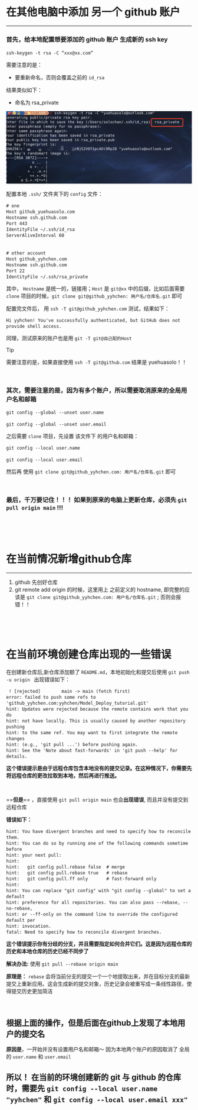 # 在其他电脑中添加 另一个 github 账户
---

### 首先，给本地配置想要添加的 github 账户 生成新的 ssh key

`ssh-keygen -t rsa -C “xxx@xx.com”`

需要注意的是：
- 要重新命名，否则会覆盖之前的 `id_rsa`

结果类似如下：
- 命名为 rsa_private

![text](image.png)


配置本地 `.ssh/` 文件夹下的 `config` 文件：
```shell
# one
Host github_yuehuasolo.com
Hostname ssh.github.com
Port 443
IdentityFile ~/.ssh/id_rsa
ServerAliveInterval 60


# other account
Host github_yyhchen.com
Hostname ssh.github.com
Port 22
IdentityFile ~/.ssh/rsa_private
```

其中， `Hostname` 是统一的，链接用；`Host` 是 `git@xx` 中的后缀，比如后面需要 `clone` 项目的时候，`git clone git@github_yyhchen: 用户名/仓库名.git` 即可


配置完文件后， 用 `ssh -T git@github_yyhchen.com` 测试，结果如下：
```
Hi yyhchen! You've successfully authenticated, but GitHub does not provide shell access.
```

同理，测试原来的账户也是用 `git -T git@自己配的Host`

>[!tip]
>需要注意的是，如果直接使用 `ssh -T git@github.com` 结果是 yuehuasolo！！

<br>


### 其次，需要注意的是，因为有多个账户，所以需要取消原来的全局用户名和邮箱

```shell
git config --global --unset user.name

git config --global --unset user.email

```

之后需要 `clone` 项目，先设置 该文件下 的用户名和邮箱：
```shell
git config --local user.name

git config --local user.email
```

然后再 使用 `git clone git@github_yyhchen.com: 用户名/仓库名.git` 即可 


<br>


### 最后，千万要记住！！！ 如果到原来的电脑上更新仓库，必须先 `git pull origin main` !!!


<br>
<br>
<br>


# 在当前情况新增github仓库

---

1. github 先创好仓库
2. git remote add origin 的时候，这里用上 之前定义的 hostname, 即完整的应该是 `git clone git@github_yyhchen.com: 用户名/仓库名.git` ; 否则会报错！！

<br>
<br>
<br>

# 在当前环境创建仓库出现的一些错误 

在创建新仓库后,新仓库添加额了 `README.md`，本地初始化和提交后使用 `git push -u origin ` 出现错误如下：

```vbnet
 ! [rejected]        main -> main (fetch first)
error: failed to push some refs to 'github_yyhchen.com:yyhchen/Model_Deploy_tutorial.git'
hint: Updates were rejected because the remote contains work that you do
hint: not have locally. This is usually caused by another repository pushing
hint: to the same ref. You may want to first integrate the remote changes
hint: (e.g., 'git pull ...') before pushing again.
hint: See the 'Note about fast-forwards' in 'git push --help' for details.
```

**这个错误提示是由于远程仓库包含本地没有的提交记录。在这种情况下，你需要先将远程仓库的更改拉取到本地，然后再进行推送。**

<br>

==**但是**== ，直接使用 `git pull origin main` 也会**出现错误**, 而且并没有提交到远程仓库

**错误如下：**
```vbnet
hint: You have divergent branches and need to specify how to reconcile them.
hint: You can do so by running one of the following commands sometime before
hint: your next pull:
hint: 
hint:   git config pull.rebase false  # merge
hint:   git config pull.rebase true   # rebase
hint:   git config pull.ff only       # fast-forward only
hint: 
hint: You can replace "git config" with "git config --global" to set a default
hint: preference for all repositories. You can also pass --rebase, --no-rebase,
hint: or --ff-only on the command line to override the configured default per
hint: invocation.
fatal: Need to specify how to reconcile divergent branches.
```

**这个错误提示你有分歧的分支，并且需要指定如何合并它们。这是因为远程仓库的历史和本地仓库的历史已经不同步了**

**解决办法:**
使用 `git pull --rebase origin main` 

**原理是：**
`rebase` 会将当前分支的提交一个一个地提取出来，并在目标分支的最新提交上重新应用。这会生成新的提交对象，历史记录会被重写成一条线性路径，使得提交历史更加简洁

<br>

## 根据上面的操作，但是后面在github上发现了本地用户的提交名

**原因是**，一开始并没有设置用户名和邮箱～ 因为本地两个账户的原因取消了 全局的 `user.name` 和 `user.email`


## 所以！ 在当前的环境创建新的 git 与 github 的仓库时，需要先 `git config --local user.name "yyhchen"` 和 `git config --local user.email xxx"`